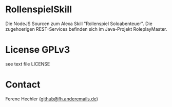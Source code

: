 # RollenspielSkill
Die NodeJS Sourcen zum Alexa Skill "Rollenspiel Soloabenteuer". 
Die zugehoerigen REST-Services befinden sich im Java-Projekt RoleplayMaster.

# License GPLv3
see text file LICENSE

# Contact
Ferenc Hechler (github@fh.anderemails.de)
